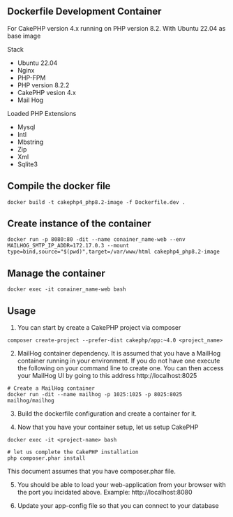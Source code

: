 ## Dockerfile Development Container

For CakePHP version 4.x running on PHP version 8.2. With Ubuntu 22.04 as base image

Stack

* Ubuntu 22.04
* Nginx
* PHP-FPM
* PHP version 8.2.2
* CakePHP vesion 4.x
* Mail Hog

Loaded PHP Extensions

* Mysql
* Intl
* Mbstring
* Zip
* Xml
* Sqlite3


## Compile the docker file

```
docker build -t cakephp4_php8.2-image -f Dockerfile.dev .
```

## Create instance of the container

```
docker run -p 8080:80 -dit --name conainer_name-web --env MAILHOG_SMTP_IP_ADDR=172.17.0.3 --mount type=bind,source="$(pwd)",target=/var/www/html cakephp4_php8.2-image
```


## Manage the container

```
docker exec -it conainer_name-web bash
```

## Usage

1. You can start by create a CakePHP project via composer

```
composer create-project --prefer-dist cakephp/app:~4.0 <project_name>
```

2. MailHog container dependency. It is assumed that you have a MailHog container
running in your environment. If you do not have one execute the following on
your command line to create one. You can then access your MailHog UI by going
to this address http://localhost:8025

```
# Create a MailHog container
docker run -dit --name mailhog -p 1025:1025 -p 8025:8025 mailhog/mailhog
```


3. Build the dockerfile configuration and create a container for it.


4. Now that you have your container setup, let us setup CakePHP

```
docker exec -it <project-name> bash

# let us complete the CakePHP installation
php composer.phar install
```

This document assumes that you have composer.phar file.


5. You should be able to load your web-application from your browser with the port you incidated above. Example: http://localhost:8080


6. Update your app-config file so that you can connect to your database

